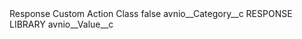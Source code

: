 <?xml version="1.0" encoding="UTF-8"?>
<CustomMetadata xmlns="http://soap.sforce.com/2006/04/metadata" xmlns:xsi="http://www.w3.org/2001/XMLSchema-instance" xmlns:xsd="http://www.w3.org/2001/XMLSchema">
    <label>Response Custom Action Class</label>
    <protected>false</protected>
    <values>
        <field>avnio__Category__c</field>
        <value xsi:type="xsd:string">RESPONSE LIBRARY</value>
    </values>
    <values>
        <field>avnio__Value__c</field>
        <value xsi:nil="true"/>
    </values>
</CustomMetadata>
